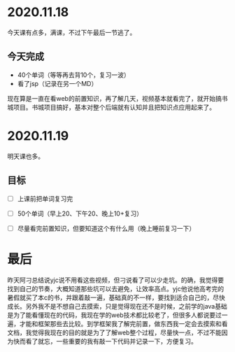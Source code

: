 # 2020.11.18

今天课有点多，满课，不过下午最后一节逃了。

## 今天完成

- 40个单词（等等再去背10个，复习一波）
- 看了jsp（记录在另一个MD）

现在算是一直在看web的前置知识，再了解几天，视频基本就看完了，就开始搞书城项目。书城项目搞好，基本对整个后端就有认知并且把知识点应用起来了。

# 2020.11.19

明天课也多。

## 目标

- [ ] 上课前把单词复习完

- [ ] 50个单词（早上20、下午20、晚上10+复习）

- [ ] 尽量看完前置知识，但要知道这个有什么用（晚上睡前复习一下）

# 最后

昨天阿刁总结说yjc说不用看这些视频，但刁说看了可以少走坑。的确，我觉得要找到自己的节奏，大概知道那些坑可以去避免，让效率高点。yjc他说他高考完的暑假就买了本c的书，并跟着敲一遍，基础真的不一样，要找到适合自己的，尽快成长。另外我不是不想自己去摸索，只是觉得现在还不是时候，之前学的java基础是为了能看懂现在的代码，我现在学的web技术都比较老了，但很多人都说要过一遍，才能和框架那些去比较。到学框架我了解完前置，做东西我一定会去摸索和看文档，我觉得我现在的目的就是为了了解web整个过程，尽量快一点，不过不能因为快而看了就忘，一些重要的我有敲一下代码并记录一下，方便复习。